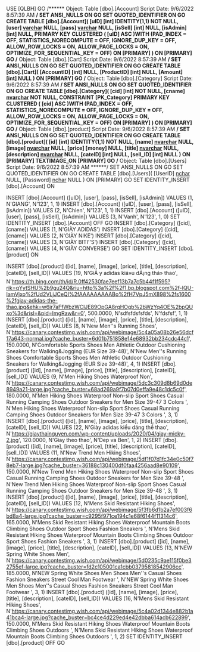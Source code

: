 USE [QLBH]
GO
/****** Object:  Table [dbo].[Account]    Script Date: 9/6/2022 8:57:39 AM ******/
SET ANSI_NULLS ON
GO
SET QUOTED_IDENTIFIER ON
GO
CREATE TABLE [dbo].[Account](
	[uID] [int] IDENTITY(1,1) NOT NULL,
	[user] [varchar](255) NULL,
	[pass] [varchar](255) NULL,
	[isSell] [int] NULL,
	[isAdmin] [int] NULL,
PRIMARY KEY CLUSTERED 
(
	[uID] ASC
)WITH (PAD_INDEX = OFF, STATISTICS_NORECOMPUTE = OFF, IGNORE_DUP_KEY = OFF, ALLOW_ROW_LOCKS = ON, ALLOW_PAGE_LOCKS = ON, OPTIMIZE_FOR_SEQUENTIAL_KEY = OFF) ON [PRIMARY]
) ON [PRIMARY]
GO
/****** Object:  Table [dbo].[Cart]    Script Date: 9/6/2022 8:57:39 AM ******/
SET ANSI_NULLS ON
GO
SET QUOTED_IDENTIFIER ON
GO
CREATE TABLE [dbo].[Cart](
	[AccountID] [int] NULL,
	[ProductID] [int] NULL,
	[Amount] [int] NULL
) ON [PRIMARY]
GO
/****** Object:  Table [dbo].[Category]    Script Date: 9/6/2022 8:57:39 AM ******/
SET ANSI_NULLS ON
GO
SET QUOTED_IDENTIFIER ON
GO
CREATE TABLE [dbo].[Category](
	[cid] [int] NOT NULL,
	[cname] [nvarchar](50) NOT NULL,
 CONSTRAINT [PK_Category] PRIMARY KEY CLUSTERED 
(
	[cid] ASC
)WITH (PAD_INDEX = OFF, STATISTICS_NORECOMPUTE = OFF, IGNORE_DUP_KEY = OFF, ALLOW_ROW_LOCKS = ON, ALLOW_PAGE_LOCKS = ON, OPTIMIZE_FOR_SEQUENTIAL_KEY = OFF) ON [PRIMARY]
) ON [PRIMARY]
GO
/****** Object:  Table [dbo].[product]    Script Date: 9/6/2022 8:57:39 AM ******/
SET ANSI_NULLS ON
GO
SET QUOTED_IDENTIFIER ON
GO
CREATE TABLE [dbo].[product](
	[id] [int] IDENTITY(1,1) NOT NULL,
	[name] [nvarchar](max) NULL,
	[image] [nvarchar](max) NULL,
	[price] [money] NULL,
	[title] [nvarchar](max) NULL,
	[description] [nvarchar](max) NULL,
	[cateID] [int] NULL,
	[sell_ID] [int] NULL
) ON [PRIMARY] TEXTIMAGE_ON [PRIMARY]
GO
/****** Object:  Table [dbo].[Users]    Script Date: 9/6/2022 8:57:39 AM ******/
SET ANSI_NULLS ON
GO
SET QUOTED_IDENTIFIER ON
GO
CREATE TABLE [dbo].[Users](
	[UserID] [nchar](10) NULL,
	[Password] [nchar](10) NULL
) ON [PRIMARY]
GO
SET IDENTITY_INSERT [dbo].[Account] ON 

INSERT [dbo].[Account] ([uID], [user], [pass], [isSell], [isAdmin]) VALUES (1, N'GIANG', N'123', 1, 1)
INSERT [dbo].[Account] ([uID], [user], [pass], [isSell], [isAdmin]) VALUES (2, N'Chien', N'123', 1, 1)
INSERT [dbo].[Account] ([uID], [user], [pass], [isSell], [isAdmin]) VALUES (3, N'Vanh', N'123', 1, 0)
SET IDENTITY_INSERT [dbo].[Account] OFF
GO
INSERT [dbo].[Category] ([cid], [cname]) VALUES (1, N'GIÀY ADIDAS')
INSERT [dbo].[Category] ([cid], [cname]) VALUES (2, N'GIÀY NIKE')
INSERT [dbo].[Category] ([cid], [cname]) VALUES (3, N'GIÀY BITI''S')
INSERT [dbo].[Category] ([cid], [cname]) VALUES (4, N'GIÀY CONVERSE')
GO
SET IDENTITY_INSERT [dbo].[product] ON 

INSERT [dbo].[product] ([id], [name], [image], [price], [title], [description], [cateID], [sell_ID]) VALUES (19, N'GiÃ y adidas kiá»u dÃ¡ng thá» thao', N'https://th.bing.com/th/id/R.0ff42530fae7eef13b7a7c5b44f1f595?rik=qYytSHU%2b9gu24Q&riu=http%3a%2f%2f1.bp.blogspot.com%2f-IQU-IamVjxo%2fUd2VLjJCeQI%2fAAAAAAAAABo%2fH7VpJ5mX898%2fs1600%2fgiay-adidas-the-thao.jpg&ehk=w6jr7aFfWbzWClJE89OpGA8rqHOgb%2bWzYq4OE%2bpQUxo%3d&risl=&pid=ImgRaw&r=0', 500.0000, N'sdfsfdsfsfds', N'fdsfsf', 1, 1)
INSERT [dbo].[product] ([id], [name], [image], [price], [title], [description], [cateID], [sell_ID]) VALUES (8, N'New Men''s Running Shoes', N'https://canary.contestimg.wish.com/api/webimage/5c4a05a08b26e56dcf17a643-normal.jpg?cache_buster=6d01b751858e14e68932bb234cdc44c1', 150.0000, N'Comfortable Sports Shoes Men Athletic Outdoor Cushioning Sneakers for Walking&Jogging (EUR Size 39-48)', N'New Men''s Running Shoes Comfortable Sports Shoes Men Athletic Outdoor Cushioning Sneakers for Walking&Jogging (EUR Size 39-48)', 4, 1)
INSERT [dbo].[product] ([id], [name], [image], [price], [title], [description], [cateID], [sell_ID]) VALUES (9, N'Men Hiking Shoes Waterproof Non', N'https://canary.contestimg.wish.com/api/webimage/5dc3c309d8b69d0de8949a21-large.jpg?cache_buster=68ad269a9f7b07d0effa9e48c1dc5c0f', 180.0000, N'Men Hiking Shoes Waterproof Non-slip Sport Shoes Casual Running Camping Shoes Outdoor Sneakers for Men Size 39-47 3 Colors
', N'Men Hiking Shoes Waterproof Non-slip Sport Shoes Casual Running Camping Shoes Outdoor Sneakers for Men Size 39-47 3 Colors
', 3, 1)
INSERT [dbo].[product] ([id], [name], [image], [price], [title], [description], [cateID], [sell_ID]) VALUES (22, N'Giày adidas kiểu dáng thể thao', N'https://giaythainguyen.com/wp-content/uploads/2020/04/giay-micky-2.jpg', 120.0000, N'Giay theo thao', N'Dep va Ben', 1, 2)
INSERT [dbo].[product] ([id], [name], [image], [price], [title], [description], [cateID], [sell_ID]) VALUES (11, N'New Trend Men Hiking Shoes', N'https://canary.contestimg.wish.com/api/webimage/5df1f07d1fc34e0c50f78eb7-large.jpg?cache_buster=36188c130400df0faa4256aad8e90109', 150.0000, N'New Trend Men Hiking Shoes Waterproof Non-slip Sport Shoes Casual Running Camping Shoes Outdoor Sneakers for Men Size 39-48
', N'New Trend Men Hiking Shoes Waterproof Non-slip Sport Shoes Casual Running Camping Shoes Outdoor Sneakers for Men Size 39-48
', 3, 1)
INSERT [dbo].[product] ([id], [name], [image], [price], [title], [description], [cateID], [sell_ID]) VALUES (12, N'Mens Skid Resistant Hiking Shoes', N'https://canary.contestimg.wish.com/api/webimage/5f3fb6d1b2a7ef003f6bd8a4-large.jpg?cache_buster=c9295f971ce194c1e68f6144f11314c6', 165.0000, N'Mens Skid Resistant Hiking Shoes Waterproof Mountain Boots Climbing Shoes Outdoor Sport Shoes Fashion Sneakers
', N'Mens Skid Resistant Hiking Shoes Waterproof Mountain Boots Climbing Shoes Outdoor Sport Shoes Fashion Sneakers
', 3, 1)
INSERT [dbo].[product] ([id], [name], [image], [price], [title], [description], [cateID], [sell_ID]) VALUES (13, N'NEW Spring White Shoes Men', N'https://canary.contestimg.wish.com/api/webimage/5d0235c9ae115f0be32755ef-large.jpg?cache_buster=fd2c105001ca1cbb03795818542906cc', 185.0000, N'NEW Spring White Shoes Men Shoes Men''s Casual Shoes Fashion Sneakers Street Cool Man Footwear
', N'NEW Spring White Shoes Men Shoes Men''s Casual Shoes Fashion Sneakers Street Cool Man Footwear
', 3, 1)
INSERT [dbo].[product] ([id], [name], [image], [price], [title], [description], [cateID], [sell_ID]) VALUES (16, N'Mens Skid Resistant Hiking Shoes', N'https://canary.contestimg.wish.com/api/webimage/5c4a02d1344e882b1a41bca4-large.jpg?cache_buster=bc4ce4d229ed4e42dbba614acb622899', 150.0000, N'Mens Skid Resistant Hiking Shoes Waterproof Mountain Boots Climbing Shoes Outdoors
', N'Mens Skid Resistant Hiking Shoes Waterproof Mountain Boots Climbing Shoes Outdoors
', 1, 2)
SET IDENTITY_INSERT [dbo].[product] OFF
GO
